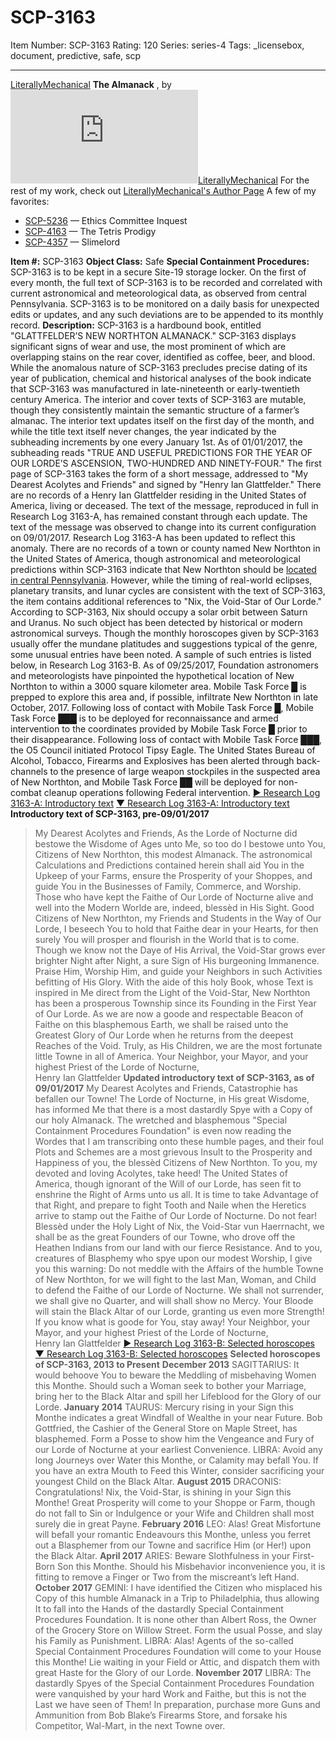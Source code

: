 # SCP-3163
Item Number: SCP-3163
Rating: 120
Series: series-4
Tags: _licensebox, document, predictive, safe, scp

---

[LiterallyMechanical](javascript:;)
**The Almanack** , by [![LiterallyMechanical](https://www.wikidot.com/avatar.php?userid=2829014&amp;size=small&amp;timestamp=1725332692)](http://www.wikidot.com/user:info/literallymechanical)[LiterallyMechanical](http://www.wikidot.com/user:info/literallymechanical)
For the rest of my work, check out [LiterallyMechanical's Author Page](/literallymechanical-s-author-page)
A few of my favorites:
  * [SCP-5236](/scp-5236) — Ethics Committee Inquest
  * [SCP-4163](/scp-4163) — The Tetris Prodigy
  * [SCP-4357](/scp-4357) — Slimelord

**Item #:** SCP-3163
**Object Class:** Safe
**Special Containment Procedures:** SCP-3163 is to be kept in a secure Site-19 storage locker. On the first of every month, the full text of SCP-3163 is to be recorded and correlated with current astronomical and meteorological data, as observed from central Pennsylvania. SCP-3163 is to be monitored on a daily basis for unexpected edits or updates, and any such deviations are to be appended to its monthly record.
**Description:** SCP-3163 is a hardbound book, entitled "GLATTFELDER’S NEW NORTHTON ALMANACK." SCP-3163 displays significant signs of wear and use, the most prominent of which are overlapping stains on the rear cover, identified as coffee, beer, and blood. While the anomalous nature of SCP-3163 precludes precise dating of its year of publication, chemical and historical analyses of the book indicate that SCP-3163 was manufactured in late-nineteenth or early-twentieth century America.
The interior and cover texts of SCP-3163 are mutable, though they consistently maintain the semantic structure of a farmer’s almanac. The interior text updates itself on the first day of the month, and while the title text itself never changes, the year indicated by the subheading increments by one every January 1st. As of 01/01/2017, the subheading reads "TRUE AND USEFUL PREDICTIONS FOR THE YEAR OF OUR LORDE’S ASCENSION, TWO-HUNDRED AND NINETY-FOUR."
The first page of SCP-3163 takes the form of a short message, addressed to "My Dearest Acolytes and Friends" and signed by "Henry Ian Glattfelder." There are no records of a Henry Ian Glattfelder residing in the United States of America, living or deceased. The text of the message, reproduced in full in Research Log 3163-A, has remained constant through each update. The text of the message was observed to change into its current configuration on 09/01/2017. Research Log 3163-A has been updated to reflect this anomaly.
There are no records of a town or county named New Northton in the United States of America, though astronomical and meteorological predictions within SCP-3163 indicate that New Northton should be [located in central Pennsylvania](/scp-4164). However, while the timing of real-world eclipses, planetary transits, and lunar cycles are consistent with the text of SCP-3163, the item contains additional references to "Nix, the Void-Star of Our Lorde." According to SCP-3163, Nix should occupy a solar orbit between Saturn and Uranus. No such object has been detected by historical or modern astronomical surveys.
Though the monthly horoscopes given by SCP-3163 usually offer the mundane platitudes and suggestions typical of the genre, some unusual entries have been noted. A sample of such entries is listed below, in Research Log 3163-B.
As of 09/25/2017, Foundation astronomers and meteorologists have pinpointed the hypothetical location of New Northton to within a 3000 square kilometer area. Mobile Task Force █ is prepped to explore this area and, if possible, infiltrate New Northton in late October, 2017.
Following loss of contact with Mobile Task Force █, Mobile Task Force ███ is to be deployed for reconnaissance and armed intervention to the coordinates provided by Mobile Task Force █ prior to their disappearance.
Following loss of contact with Mobile Task Force ███, the O5 Council initiated Protocol Tipsy Eagle. The United States Bureau of Alcohol, Tobacco, Firearms and Explosives has been alerted through back-channels to the presence of large weapon stockpiles in the suspected area of New Northton, and Mobile Task Force ██ will be deployed for non-combat cleanup operations following Federal intervention.
[► Research Log 3163-A: Introductory text](javascript:;)
[▼ Research Log 3163-A: Introductory text](javascript:;)
**Introductory text of SCP-3163, pre-09/01/2017**
> My Dearest Acolytes and Friends,
> As the Lorde of Nocturne did bestowe the Wisdome of Ages unto Me, so too do I bestowe unto You, Citizens of New Northton, this modest Almanack. The astronomical Calculations and Predictions contained herein shall aid You in the Upkeep of your Farms, ensure the Prosperity of your Shoppes, and guide You in the Businesses of Family, Commerce, and Worship.
> Those who have kept the Faithe of Our Lorde of Nocturne alive and well into the Modern Worlde are, indeed, blessèd in His Sight. Good Citizens of New Northton, my Friends and Students in the Way of Our Lorde, I beseech You to hold that Faithe dear in your Hearts, for then surely You will prosper and flourish in the World that is to come. Though we know not the Daye of His Arrival, the Void-Star grows ever brighter Night after Night, a sure Sign of His burgeoning Immanence. Praise Him, Worship Him, and guide your Neighbors in such Activities befitting of His Glory.
> With the aide of this holy Book, whose Text is inspired in Me direct from the Light of the Void-Star, New Northton has been a prosperous Township since its Founding in the First Year of Our Lorde. As we are now a goode and respectable Beacon of Faithe on this blasphemous Earth, we shall be raised unto the Greatest Glory of Our Lorde when he returns from the deepest Reaches of the Void. Truly, as His Children, we are the most fortunate little Towne in all of America.
> Your Neighbor, your Mayor, and your highest Priest of the Lorde of Nocturne,  
>  Henry Ian Glattfelder
**Updated introductory text of SCP-3163, as of 09/01/2017**
> My Dearest Acolytes and Friends,
> Catastrophie has befallen our Towne! The Lorde of Nocturne, in His great Wisdome, has informed Me that there is a most dastardly Spye with a Copy of our holy Almanack. The wretched and blasphemous "Special Containment Procedures Foundation" is even now reading the Wordes that I am transcribing onto these humble pages, and their foul Plots and Schemes are a most grievous Insult to the Prosperity and Happiness of you, the blessèd Citizens of New Northton.
> To you, my devoted and loving Acolytes, take heed! The United States of America, though ignorant of the Will of our Lorde, has seen fit to enshrine the Right of Arms unto us all. It is time to take Advantage of that Right, and prepare to fight Tooth and Naile when the Heretics arrive to stamp out the Faithe of Our Lorde of Nocturne. Do not fear! Blessèd under the Holy Light of Nix, the Void-Star vun Haerrnacht, we shall be as the great Founders of our Towne, who drove off the Heathen Indians from our land with our fierce Resistance.
> And to you, creatures of Blasphemy who spye upon our modest Worship, I give you this warning: Do not meddle with the Affairs of the humble Towne of New Northton, for we will fight to the last Man, Woman, and Child to defend the Faithe of our Lorde of Nocturne. We shall not surrender, we shall give no Quarter, and will shall show no Mercy. Your Bloode will stain the Black Altar of our Lorde, granting us even more Strength! If you know what is goode for You, stay away!
> Your Neighbor, your Mayor, and your highest Priest of the Lorde of Nocturne,  
>  Henry Ian Glattfelder
[► Research Log 3163-B: Selected horoscopes](javascript:;)
[▼ Research Log 3163-B: Selected horoscopes](javascript:;)
**Selected horoscopes of SCP-3163, 2013 to Present**
> **December 2013**
> SAGITTARIUS: It would behoove You to beware the Meddling of misbehaving Women this Monthe. Should such a Woman seek to bother your Marriage, bring her to the Black Altar and spill her Lifeblood for the Glory of our Lorde.
> **January 2014**
> TAURUS: Mercury rising in your Sign this Monthe indicates a great Windfall of Wealthe in your near Future. Bob Gottfried, the Cashier of the General Store on Maple Street, has blasphemed. Form a Posse to show him the Vengeance and Fury of our Lorde of Nocturne at your earliest Convenience.
> LIBRA: Avoid any long Journeys over Water this Monthe, or Calamity may befall You. If you have an extra Mouth to Feed this Winter, consider sacrificing your youngest Child on the Black Altar.
> **August 2015**
> DRACONIS: Congratulations! Nix, the Void-Star, is shining in your Sign this Monthe! Great Prosperity will come to your Shoppe or Farm, though do not fall to Sin or Indulgence or your Wife and Children shall most surely die in great Payne.
> **February 2016**
> LEO: Alas! Great Misfortune will befall your romantic Endeavours this Monthe, unless you ferret out a Blasphemer from our Towne and sacrifice Him (or Her!) upon the Black Altar.
> **April 2017**
> ARIES: Beware Slothfulness in your First-Born Son this Monthe. Should his Misbehavior inconvenience you, it is fitting to remove a Finger or Two from the miscreant’s left Hand.
> **October 2017**
> GEMINI: I have identified the Citizen who misplaced his Copy of this humble Almanack in a Trip to Philadelphia, thus allowing It to fall into the Hands of the dastardly Special Containment Procedures Foundation. It is none other than Albert Ross, the Owner of the Grocery Store on Willow Street. Form the usual Posse, and slay his Family as Punishment.
> LIBRA: Alas! Agents of the so-called Special Containment Procedures Foundation will come to your House this Monthe! Lie waiting in your Field or Attic, and dispatch them with great Haste for the Glory of our Lorde.
> **November 2017**
> LIBRA: The dastardly Spyes of the Special Containment Procedures Foundation were vanquished by your hard Work and Faithe, but this is not the Last we have seen of Them! In preparation, purchase more Guns and Ammunition from Bob Blake’s Firearms Store, and forsake his Competitor, Wal-Mart, in the next Towne over.